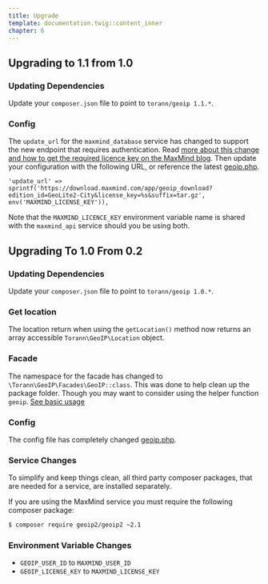 ```yaml
---
title: Upgrade
template: documentation.twig::content_inner
chapter: 6
---
```

## Upgrading to 1.1 from 1.0

### Updating Dependencies

Update your `composer.json` file to point to `torann/geoip 1.1.*`.

### Config

The `update_url` for the `maxmind_database` service has changed to support the new endpoint that requires authentication. Read [more about this change and how to get the required licence key on the MaxMind blog](https://blog.maxmind.com/2019/12/18/significant-changes-to-accessing-and-using-geolite2-databases/). Then update your configuration with the following URL, or reference the latest [geoip.php](https://github.com/Torann/laravel-geoip/blob/master/config/geoip.php).

```
'update_url' => sprintf('https://download.maxmind.com/app/geoip_download?edition_id=GeoLite2-City&license_key=%s&suffix=tar.gz', env('MAXMIND_LICENSE_KEY')),
```

Note that the `MAXMIND_LICENCE_KEY` environment variable name is shared with the `maxmind_api` service should you be using both.

## Upgrading To 1.0 From 0.2

### Updating Dependencies

Update your `composer.json` file to point to `torann/geoip 1.0.*`.

### Get location

The location return when using the `getLocation()` method now returns an array accessible `Torann\GeoIP\Location` object.

### Facade

The namespace for the facade has changed to `\Torann\GeoIP\Facades\GeoIP::class`. This was done to help clean up the package folder. Though you may want to consider using the helper function `geoip`. [See basic usage](/projects/laravel-geoip/doc/basic-usage.html)

### Config

The config file has completely changed [geoip.php](https://github.com/Torann/laravel-geoip/blob/master/config/geoip.php).

### Service Changes

To simplify and keep things clean, all third party composer packages, that are needed for a service, are installed separately.

If you are using the MaxMind service you must require the following composer package:

```bash
$ composer require geoip2/geoip2 ~2.1
```

### Environment Variable Changes

- `GEOIP_USER_ID` to `MAXMIND_USER_ID`
- `GEOIP_LICENSE_KEY` to `MAXMIND_LICENSE_KEY`
